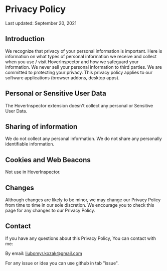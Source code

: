 # Privacy Policy

Last updated: September 20, 2021

## Introduction
We recognize that privacy of your personal information is important. Here is information on what types of personal information we receive and collect when you use / visit HoverInspector and how we safeguard your information. We never sell your personal information to third parties. We are committed to protecting your privacy. This privacy policy applies to our software applications (browser addons, desktop apps).

## Personal or Sensitive User Data
The HoverInspector extension doesn't collect any personal or Sensitive User Data.

## Sharing of information
We do not collect any personal information. We do not share any personally identifiable information.

## Cookies and Web Beacons
Not use in HoverInspector.

## Changes
Although changes are likely to be minor, we may change our Privacy Policy from time to time in our sole discretion. We encourage you to check this page for any changes to our Privacy Policy.

## Contact
If you have any questions about this Privacy Policy, You can contact with me:

By email: liubomyr.kozak@gmail.com

For any issue or idea you can use github in tab "issue".